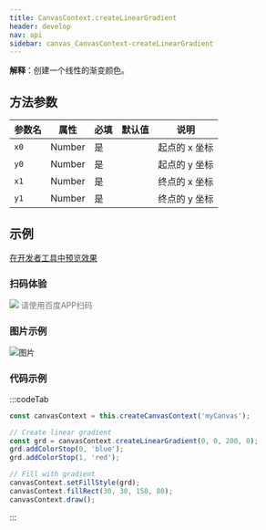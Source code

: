 ```yaml
---
title: CanvasContext.createLinearGradient
header: develop
nav: api
sidebar: canvas_CanvasContext-createLinearGradient
---
```


 

**解释**：创建一个线性的渐变颜色。

 
## 方法参数 
 

|参数名|属性|必填|默认值|说明|
|----|----|----|---|---|
| `x0`|Number|是||起点的 x 坐标|
| `y0`|Number|是||起点的 y 坐标|
| `x1`|Number|是||终点的 x 坐标|
|`y1`|Number|是||终点的 y 坐标|

## 示例

<a href="swanide://fragment/883216ba616ba348d103b4a42dfe9e411576354423698" title="在开发者工具中预览效果" target="_self">在开发者工具中预览效果</a> 

### 扫码体验

<div class='scan-code-container'>
    <img src="https://b.bdstatic.com/miniapp/assets/images/doc_demo/pages_createCanvasContext.png" class="demo-qrcode-image" />
    <font color=#777 12px>请使用百度APP扫码</font>
</div>

###  图片示例  

![图片](../../../../img/api/canvas/createLinearGradient.png)


### 代码示例 


:::codeTab
```js
const canvasContext = this.createCanvasContext('myCanvas');

// Create linear gradient
const grd = canvasContext.createLinearGradient(0, 0, 200, 0);
grd.addColorStop(0, 'blue');
grd.addColorStop(1, 'red');

// Fill with gradient
canvasContext.setFillStyle(grd);
canvasContext.fillRect(30, 30, 150, 80);
canvasContext.draw();
```
:::
